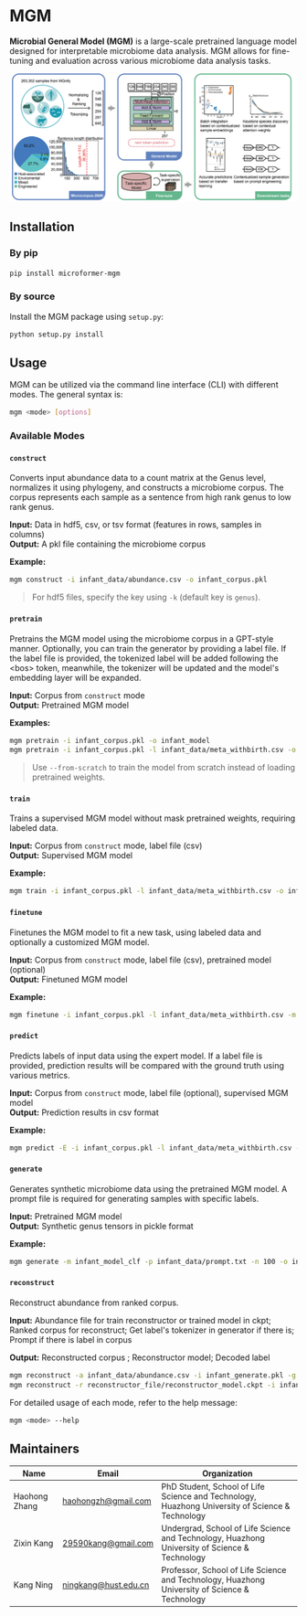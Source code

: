# MGM

**Microbial General Model (MGM)** is a large-scale pretrained language model designed for interpretable microbiome data analysis. MGM allows for fine-tuning and evaluation across various microbiome data analysis tasks.

![MGM Pipeline](pipeline.png)

## Installation

### By pip

```bash
pip install microformer-mgm
```

### By source
Install the MGM package using `setup.py`:

```bash
python setup.py install
```

## Usage

MGM can be utilized via the command line interface (CLI) with different modes. The general syntax is:

```bash
mgm <mode> [options]
```

### Available Modes

#### `construct`
Converts input abundance data to a count matrix at the Genus level, normalizes it using phylogeny, and constructs a microbiome corpus. The corpus represents each sample as a sentence from high rank genus to low rank genus.

**Input:** Data in hdf5, csv, or tsv format (features in rows, samples in columns)  
**Output:** A pkl file containing the microbiome corpus

**Example:**

```bash
mgm construct -i infant_data/abundance.csv -o infant_corpus.pkl
```

> For hdf5 files, specify the key using `-k` (default key is `genus`).

#### `pretrain`
Pretrains the MGM model using the microbiome corpus in a GPT-style manner. Optionally, you can train the generator by providing a label file. If the label file is provided, the tokenized label will be added following the \<bos> token, meanwhile, the tokenizer will be updated and the model's embedding layer will be expanded.

**Input:** Corpus from `construct` mode  
**Output:** Pretrained MGM model

**Examples:**

```bash
mgm pretrain -i infant_corpus.pkl -o infant_model
mgm pretrain -i infant_corpus.pkl -l infant_data/meta_withbirth.csv -o infant_model_gen --with-label
```

> Use `--from-scratch` to train the model from scratch instead of loading pretrained weights.

#### `train`
Trains a supervised MGM model without mask pretrained weights, requiring labeled data.

**Input:** Corpus from `construct` mode, label file (csv)  
**Output:** Supervised MGM model

**Example:**

```bash
mgm train -i infant_corpus.pkl -l infant_data/meta_withbirth.csv -o infant_model_clf
```

#### `finetune`
Finetunes the MGM model to fit a new task, using labeled data and optionally a customized MGM model.

**Input:** Corpus from `construct` mode, label file (csv), pretrained model (optional)  
**Output:** Finetuned MGM model

**Example:**

```bash
mgm finetune -i infant_corpus.pkl -l infant_data/meta_withbirth.csv -m infant_model -o infant_model_clf_finetune
```

#### `predict`
Predicts labels of input data using the expert model. If a label file is provided, prediction results will be compared with the ground truth using various metrics.

**Input:** Corpus from `construct` mode, label file (optional), supervised MGM model  
**Output:** Prediction results in csv format

**Example:**

```bash
mgm predict -E -i infant_corpus.pkl -l infant_data/meta_withbirth.csv -m infant_model_clf -o infant_prediction.csv
```

#### `generate`
Generates synthetic microbiome data using the pretrained MGM model. A prompt file is required for generating samples with specific labels.

**Input:** Pretrained MGM model  
**Output:** Synthetic genus tensors in pickle format

**Example:**

```bash
mgm generate -m infant_model_clf -p infant_data/prompt.txt -n 100 -o infant_synthetic.pkl
```

#### `reconstruct`
Reconstruct abundance from ranked corpus. 
                                        
**Input:**  Abundance file for train reconstructor or trained model in ckpt; Ranked corpus for reconstruct; Get label's tokenizer in generator if there is; Prompt if there is label in corpus

**Output:**  Reconstructed corpus ; Reconstructor model; Decoded label

```bash
mgm reconstruct -a infant_data/abundance.csv -i infant_generate.pkl -g infant_model_generate -w True -o reconstructor_file 
mgm reconstruct -r reconstructor_file/reconstructor_model.ckpt -i infant_generate.pkl -g infant_model_generate -w True -o reconstructor_file 
```

For detailed usage of each mode, refer to the help message:

```bash
mgm <mode> --help
```

## Maintainers
| Name | Email | Organization |
| ---- | ----- | ------------ |
|Haohong Zhang|[haohongzh@gmail.com](mailto:haohongzh@gmail.com)|PhD Student, School of Life Science and Technology, Huazhong University of Science & Technology|
|Zixin Kang| [29590kang@gmail.com](mailto:29590kang@gmail.com)| Undergrad, School of Life Science and Technology, Huazhong University of Science & Technology|
|Kang Ning  | [ningkang@hust.edu.cn](mailto:ningkang@hust.edu.cn)       | Professor, School of Life Science and Technology, Huazhong University of Science & Technology |
